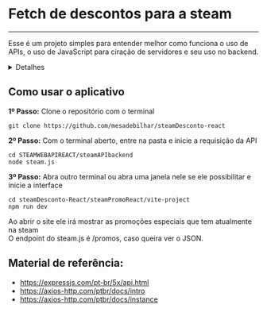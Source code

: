# Fetch de descontos para a steam
---
Esse é um projeto simples para entender melhor como funciona o uso de APIs, o uso de JavaScript para ciração de servidores e seu uso no backend.
<details>
<summary>Detalhes</summary>

Ferramentas usadas para a criação desse projeto:
-
 - **Node** e seu gerenciador de pacotes **npm**
 - **Framework:** Express.js
 - **Cliente HTTP:** Axios

Para o front-end:
- 
 - Bibliotecas: React com template VITE
</details>

## Como usar o aplicativo
**1º Passo:** Clone o repositório com o terminal
```
git clone https://github.com/mesadebilhar/steamDesconto-react
```
**2º Passo:** Com o terminal aberto, entre na pasta e inicie a requisição da API
```
cd STEAMWEBAPIREACT/steamAPIbackend
node steam.js
```
**3º Passo:** Abra outro terminal ou abra uma janela nele se ele possibilitar e inicie a interface
```
cd steamDesconto-React/steamPromoReact/vite-project
npm run dev
```

Ao abrir o site ele irá mostrar as promoções especiais que tem atualmente na steam\
O endpoint do steam.js é /promos, caso queira ver o JSON.

Material de referência:
-
 - https://expressjs.com/pt-br/5x/api.html
 - https://axios-http.com/ptbr/docs/intro
 - https://axios-http.com/ptbr/docs/instance
